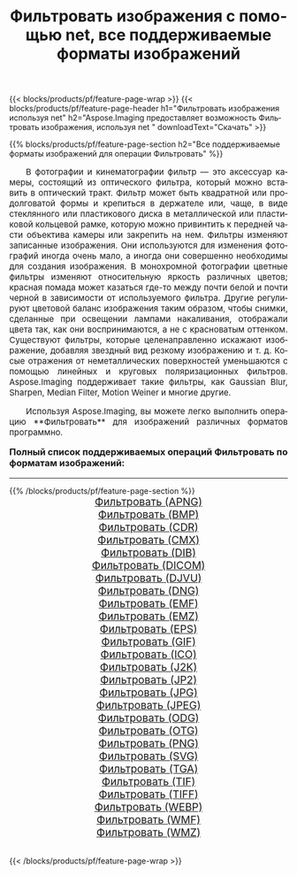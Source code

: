 ﻿---
title: Фильтровать изображения с помощью net, все поддерживаемые форматы изображений 
weight: 3920
url: /ru/net/filter/ 
lang: ru
langdirlevel: 2
locales: zh-hans,ja,it,ru,de,es,fr,nl,id,lt,pl,pt,vi,tr,ko,zh-hant,ar,hi,th,sv,cs,uk,he
description: Используя Aspose.Imaging, вы можете легко Фильтровать изображения используя net
---

{{< blocks/products/pf/feature-page-wrap >}}
{{< blocks/products/pf/feature-page-header h1="Фильтровать изображения используя net" h2="Aspose.Imaging предоставляет возможность Фильтровать изображения, используя net " downloadText="Скачать" >}}


{{% blocks/products/pf/feature-page-section  h2="Все поддерживаемые форматы изображений для операции Фильтровать" %}}
<p align="justify" style="text-indent:2em;font-size:15px;">
В фотографии и кинематографии фильтр — это аксессуар камеры, состоящий из оптического фильтра, который можно вставить в оптический тракт. Фильтр может быть квадратной или продолговатой формы и крепиться в держателе или, чаще, в виде стеклянного или пластикового диска в металлической или пластиковой кольцевой рамке, которую можно привинтить к передней части объектива камеры или закрепить на нем. Фильтры изменяют записанные изображения. Они используются для изменения фотографий иногда очень мало, а иногда они совершенно необходимы для создания изображения. В монохромной фотографии цветные фильтры изменяют относительную яркость различных цветов; красная помада может казаться где-то между почти белой и почти черной в зависимости от используемого фильтра. Другие регулируют цветовой баланс изображения таким образом, чтобы снимки, сделанные при освещении лампами накаливания, отображали цвета так, как они воспринимаются, а не с красноватым оттенком. Существуют фильтры, которые целенаправленно искажают изображение, добавляя звездный вид резкому изображению и т. д. Косые отражения от неметаллических поверхностей уменьшаются с помощью линейных и круговых поляризационных фильтров. Aspose.Imaging поддерживает такие фильтры, как Gaussian Blur, Sharpen, Median Filter, Motion Weiner и многие другие.
</p>
<p align="justify" style="text-indent:2em;font-size:15px;">
Используя Aspose.Imaging, вы можете легко выполнить операцию **Фильтровать** для изображений различных форматов программно.
</p>
<h3 style="margin-top:16px;">
Полный список поддерживаемых операций Фильтровать по форматам изображений:
</h3>
<hr/>
{{% /blocks/products/pf/feature-page-section %}}
<div class="container-fluid productfamilypage bg-gray">
    <div class="convertypes bg-gray agp-content section">
        <div class="container">
		<div class="row other-converters" style="gap: 10px;font-size: 19px;text-align:center;">
		    <div class='col-md-3 other-converter remove-lp remove-rp'><a href="/imaging/ru/net/filter/apng/" style="padding:15px;">Фильтровать (APNG)</a></div><div class='col-md-3 other-converter remove-lp remove-rp'><a href="/imaging/ru/net/filter/bmp/" style="padding:15px;">Фильтровать (BMP)</a></div><div class='col-md-3 other-converter remove-lp remove-rp'><a href="/imaging/ru/net/filter/cdr/" style="padding:15px;">Фильтровать (CDR)</a></div><div class='col-md-3 other-converter remove-lp remove-rp'><a href="/imaging/ru/net/filter/cmx/" style="padding:15px;">Фильтровать (CMX)</a></div><div class='col-md-3 other-converter remove-lp remove-rp'><a href="/imaging/ru/net/filter/dib/" style="padding:15px;">Фильтровать (DIB)</a></div><div class='col-md-3 other-converter remove-lp remove-rp'><a href="/imaging/ru/net/filter/dicom/" style="padding:15px;">Фильтровать (DICOM)</a></div><div class='col-md-3 other-converter remove-lp remove-rp'><a href="/imaging/ru/net/filter/djvu/" style="padding:15px;">Фильтровать (DJVU)</a></div><div class='col-md-3 other-converter remove-lp remove-rp'><a href="/imaging/ru/net/filter/dng/" style="padding:15px;">Фильтровать (DNG)</a></div><div class='col-md-3 other-converter remove-lp remove-rp'><a href="/imaging/ru/net/filter/emf/" style="padding:15px;">Фильтровать (EMF)</a></div><div class='col-md-3 other-converter remove-lp remove-rp'><a href="/imaging/ru/net/filter/emz/" style="padding:15px;">Фильтровать (EMZ)</a></div><div class='col-md-3 other-converter remove-lp remove-rp'><a href="/imaging/ru/net/filter/eps/" style="padding:15px;">Фильтровать (EPS)</a></div><div class='col-md-3 other-converter remove-lp remove-rp'><a href="/imaging/ru/net/filter/gif/" style="padding:15px;">Фильтровать (GIF)</a></div><div class='col-md-3 other-converter remove-lp remove-rp'><a href="/imaging/ru/net/filter/ico/" style="padding:15px;">Фильтровать (ICO)</a></div><div class='col-md-3 other-converter remove-lp remove-rp'><a href="/imaging/ru/net/filter/j2k/" style="padding:15px;">Фильтровать (J2K)</a></div><div class='col-md-3 other-converter remove-lp remove-rp'><a href="/imaging/ru/net/filter/jp2/" style="padding:15px;">Фильтровать (JP2)</a></div><div class='col-md-3 other-converter remove-lp remove-rp'><a href="/imaging/ru/net/filter/jpg/" style="padding:15px;">Фильтровать (JPG)</a></div><div class='col-md-3 other-converter remove-lp remove-rp'><a href="/imaging/ru/net/filter/jpeg/" style="padding:15px;">Фильтровать (JPEG)</a></div><div class='col-md-3 other-converter remove-lp remove-rp'><a href="/imaging/ru/net/filter/odg/" style="padding:15px;">Фильтровать (ODG)</a></div><div class='col-md-3 other-converter remove-lp remove-rp'><a href="/imaging/ru/net/filter/otg/" style="padding:15px;">Фильтровать (OTG)</a></div><div class='col-md-3 other-converter remove-lp remove-rp'><a href="/imaging/ru/net/filter/png/" style="padding:15px;">Фильтровать (PNG)</a></div><div class='col-md-3 other-converter remove-lp remove-rp'><a href="/imaging/ru/net/filter/svg/" style="padding:15px;">Фильтровать (SVG)</a></div><div class='col-md-3 other-converter remove-lp remove-rp'><a href="/imaging/ru/net/filter/tga/" style="padding:15px;">Фильтровать (TGA)</a></div><div class='col-md-3 other-converter remove-lp remove-rp'><a href="/imaging/ru/net/filter/tif/" style="padding:15px;">Фильтровать (TIF)</a></div><div class='col-md-3 other-converter remove-lp remove-rp'><a href="/imaging/ru/net/filter/tiff/" style="padding:15px;">Фильтровать (TIFF)</a></div><div class='col-md-3 other-converter remove-lp remove-rp'><a href="/imaging/ru/net/filter/webp/" style="padding:15px;">Фильтровать (WEBP)</a></div><div class='col-md-3 other-converter remove-lp remove-rp'><a href="/imaging/ru/net/filter/wmf/" style="padding:15px;">Фильтровать (WMF)</a></div><div class='col-md-3 other-converter remove-lp remove-rp'><a href="/imaging/ru/net/filter/wmz/" style="padding:15px;">Фильтровать (WMZ)</a></div>
                </div>
        </div>
    </div>
</div>
<br/>

{{< /blocks/products/pf/feature-page-wrap >}}
